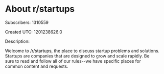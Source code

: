 # About r/startups

Subscribers: 1310559

Created UTC: 1201238626.0

Description:

Welcome to /r/startups, the place to discuss startup problems and solutions. Startups are companies that are designed to grow and scale rapidly.  Be sure to read and follow all of our rules--we have specific places for common content and requests.
